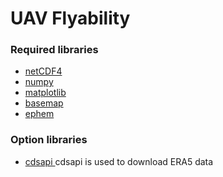 # UAV Flyability

### Required libraries 
- <a href= "https://unidata.github.io/netcdf4-python/netCDF4/index.html"> netCDF4 </a> 
- <a href= "https://numpy.org/"> numpy </a> 
- <a href= "https://matplotlib.org/"> matplotlib </a> 
- <a href= "https://matplotlib.org/basemap/"> basemap </a> 
- <a href= "https://rhodesmill.org/pyephem/"> ephem </a> 

### Option libraries
- <a href= "https://cds.climate.copernicus.eu/api-how-to"> cdsapi </a> 
cdsapi is used to download ERA5 data
